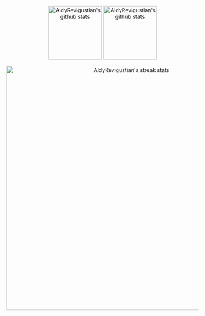 <p align='center'>
  <img align="center" height="140px" src="https://github-readme-stats-git-master-mitkovtori.vercel.app/api/top-langs/?username=AldyRevigustian&layout=compact&theme=react&hide_border=true&bg_color=2E3440&title_color=F85D7F&icon_color=F8D866" alt="AldyRevigustian's github stats"/>
  </a>
  <a href="https://github.com/AldyRevigustian/">
  <img align="center" height="140px" src="https://github-readme-stats-git-master-mitkovtori.vercel.app/api?username=AldyRevigustian&hide=issues&show_icons=true&include_all_commits=true&count_private=true&theme=react&hide_border=true&bg_color=2E3440&title_color=F85D7F&icon_color=F8D866" alt="AldyRevigustian's github stats" />
  </a><br/><br/>
  <a href="https://github.com/AldyRevigustian/">
  <img align="center" width="640px" src="https://github-readme-streak-stats.herokuapp.com/?user=AldyRevigustian&theme=react&fire=FFF&ring=F85D7F&currStreakLabel=F85D7F&sideNums=F85D7F&currStreakNum=F85D7F&sideLabels=FFF&hide_border=true&background=2E3440" alt="AldyRevigustian's streak stats"/>
  </a><br/><br/>
</p>
